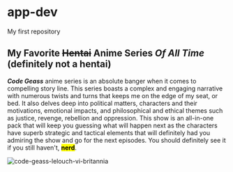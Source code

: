 # app-dev
My first repository

## My Favorite ~~Hentai~~ Anime Series ***Of All Time*** (definitely not a hentai)
***Code Geass*** anime series is an absolute banger when it comes to compelling story line. This series boasts a complex and engaging narrative with numerous twists and turns that keeps me on the edge of my seat, or bed. It also delves deep into political matters, characters and their motivations, emotional impacts, and philosophical and ethical themes such as justice, revenge, rebellion and oppression. This show is an all-in-one pack that will keep you guessing what will happen next as the characters have superb strategic and tactical elements that will definitely had you admiring the show and go for the next episodes. You should definitely see it if you still haven't, **<mark>nerd</mark>**.

![code-geass-lelouch-vi-britannia](https://github.com/Kierrr0610/app-dev/assets/173540036/f7980160-7a23-4223-9b21-d3f25a683075)
